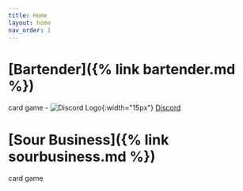 ```yaml
---
title: Home
layout: home
nav_order: 1
---
```


# [Bartender]({% link bartender.md %}) 
card game - ![Discord Logo](https://assets-global.website-files.com/6257adef93867e50d84d30e2/636e0a69f118df70ad7828d4_icon_clyde_blurple_RGB.svg){:width="15px"} [Discord](https://discord.gg/hfDj2JdH)

# [Sour Business]({% link sourbusiness.md %})
card game
